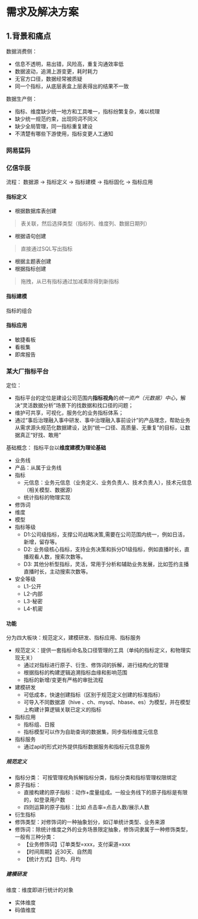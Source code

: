 # 需求及解决方案

## 1.背景和痛点
数据消费侧：
- 信息不透明，易出错，风险高，重复沟通效率低
- 数据波动，追溯上游变更，耗时耗力
- 无官方口径，数据经常被质疑
- 同一个指标，从底层表盒上层表得出的结果不一致

数据生产侧：
- 指标、维度缺少统一地方和工具唯一，指标纷繁复杂，难以梳理
- 缺少统一规范约束，出现同词不同义
- 缺少全局管理，同一指标重复建设
- 不清楚有哪些下游使用，指标变更人工通知

### 网易猛犸




### 亿信华辰
流程：
数据源 -> 指标定义 -> 指标建模 -> 指标固化 -> 指标应用

#### 指标定义
- 根据数据库表创建
> 表关联，然后选择类型（指标列、维度列、数据日期列）
- 根据语句创建
> 直接通过SQL写出指标
- 根据主题表创建
- 根据指标创建
> 拖拽，从已有指标通过加减乘除得到新指标

#### 指标建模
指标的组合

#### 指标应用
- 敏捷看板
- 看板集
- 即席报告

### 某大厂指标平台
定位：
- 指标平台的定位是建设公司范围内**指标视角**的*统一资产（元数据）中心*，解决“灵活数据分析”场景下的找数据和找口径的问题；
- 维护可共享，可视化，服务化的业务指标体系；
- 通过“事后治理融入事中研发、事中治理融入事前设计”的产品理念，帮助业务从需求源头规范化数据建设，达到“统一口径、高质量、无重复”的目标，让数据真正“好找、敢用”

基础概念：
指标平台以**维度建模为理论基础**
- 业务线
- 产品：从属于业务线
- 指标
  - 元信息：业务元信息（业务定义、业务负责人、技术负责人），技术元信息（相关模型、数据源）
  - 统计指标的物理实现
- 修饰词
- 维度
- 模型
- 指标等级 
  - D1:公司级指标，支撑公司战略决策,需要在公司范围内统一，例如日活，新增，留存等。
  - D2: 业务级核心指标，支持业务决策和拆分D1级指标，例如直播时长，直播观看人数，搜索次数等。
  - D3: 其他分析型指标，灵活，常用于分析和辅助业务发展，比如签约主播直播时长，主动搜索次数等。
- 安全等级
  - L1-公开
  - L2-内部
  - L3-秘密
  - L4-机密

#### 功能
分为四大板块：规范定义，建模研发、指标应用、指标服务
- 规范定义：提供一套指标命名及口径管理的工具（单纯的指标定义，和物理实现无关）
  - 通过对指标进行原子、衍生、修饰词的拆解，进行结构化的管理
  - 根据指标的构建逻辑追溯指标血缘和影响范围
  - 指标的新增/变更有严格的审批流程
- 建模研发
  - 可低成本，快速创建指标（区别于规范定义创建的标准指标）
  - 可导入不同数据源（hive 、ch、mysql、hbase、es）为模型，并在模型上构建计算逻辑关联已定义的指标
- 指标应用
  - 指标组、日报
  - 指标模型可以作为自助查询的数据集，同步指标维度元信息
- 指标服务
  - 通过api的形式对外提供指标数据服务和指标元信息服务

##### 规范定义
- 指标分类： 可按管理视角拆解指标分类，指标分类和指标管理权限绑定
- 原子指标：
  - 直接构建的原子指标：动作+度量组成。一般业务线下的原子指标是有限的，如登录用户数
  - 四则运算的原子指标：比如 点击率=点击人数/展示人数
- 衍生指标
- 修饰类型：对修饰词的一种抽象划分，如订单统计类型、业务来源
- 修饰词：除统计维度之外的业务场景限定抽象，修饰词隶属于一种修饰类型，一般有三种分类：
  - 【业务修饰词】订单类型=xxx，支付渠道=xxx
  - 【时间周期】近30天、自然周
  - 【统计方式】日均、月均


##### 建模研发
维度：维度即进行统计的对象
- 实体维度
- 码值维度
